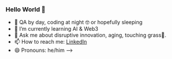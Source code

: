 ### Hello World 👋


- 🔭 QA by day, coding at night 🤓 or hopefully sleeping 
- 🌱 I’m currently learning AI & Web3 
- 💬 Ask me about disruptive innovation, aging, touching grass🌲. 
- 📫 How to reach me: [LinkedIn](https://www.linkedin.com/in/williamhsu0/)
- 😄 Pronouns: he/him
-->
